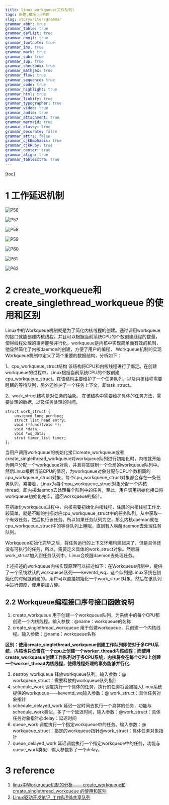 ```yaml
---
title: linux workqueue(工作队列)
tags: 新建,模板,小书匠
slug: storywriter/grammar
grammar_abbr: true
grammar_table: true
grammar_defList: true
grammar_emoji: true
grammar_footnote: true
grammar_ins: true
grammar_mark: true
grammar_sub: true
grammar_sup: true
grammar_checkbox: true
grammar_mathjax: true
grammar_flow: true
grammar_sequence: true
grammar_code: true
grammar_highlight: true
grammar_html: true
grammar_linkify: true
grammar_typographer: true
grammar_video: true
grammar_audio: true
grammar_attachment: true
grammar_mermaid: true
grammar_classy: true
grammar_decorate: false
grammar_attrs: false
grammar_cjkEmphasis: true
grammar_cjkRuby: true
grammar_center: true
grammar_align: true
grammar_tableExtra: true
---
```


[toc]

# 1 工作延迟机制

![P56](./images/1662175275368.jpg)

 ![P57](./images/1662175125897.jpg)
 
 ![P58](./images/1662175143322.jpg)
 
 ![P59](./images/1662175154051.jpg)
 
 ![P60](./images/1662175161333.jpg)
 
 ![P61](./images/1662175170080.jpg)
 
 ![P62](./images/1662175175505.jpg)
 
 # 2 create_workqueue和create_singlethread_workqueue 的使用和区别
 
Linux中的Workqueue机制就是为了简化内核线程的创建。通过调用workqueue的接口就能创建内核线程。并且可以根据当前系统CPU的个数创建线程的数量，使得线程处理的事务能够并行化。workqueue是内核中实现简单而有效的机制，他显然简化了内核daemon的创建，方便了用户的编程， Workqueue机制的实现Workqueue机制中定义了两个重要的数据结构，分析如下：

1、cpu_workqueue_struct结构
该结构将CPU和内核线程进行了绑定。在创建workqueue的过程中，Linux根据当前系统CPU的个数创建cpu_workqueue_struct。在该结构主要维护了一个任务队列，以及内核线程需要睡眠的等待队列，另外还维护了一个任务上下文，即task_struct。

2、work_struct结构是对任务的抽象。
在该结构中需要维护具体的任务方法，需要处理的数据，以及任务处理的时间。

``` c?linenums
struct work_struct {
	unsigned long pending;
	struct list_head entry;
	void (*func)(void *);
	void *data; 
	void *wq_data;  
	strut timer_list timer; 
};  
```

当用户调用workqueue的初始化接口create_workqueue或者create_singlethread_workqueue对workqueue队列进行初始化时，内核就开始为用户分配一个workqueue对象，并且将其链到一个全局的workqueue队列中。然后Linux根据当前CPU的情况，为workqueue对象分配与CPU个数相同的cpu_workqueue_struct对象，每个cpu_workqueue_struct对象都会存在一条任务队列。紧接着，Linux为每个cpu_workqueue_struct对象分配一个内核thread，即内核daemon去处理每个队列中的任务。至此，用户调用初始化接口将workqueue初始化完毕，返回workqueue的指针。

在初始化workqueue过程中，内核需要初始化内核线程，注册的内核线程工作比较简单，就是不断的扫描对应cpu_workqueue_struct中的任务队列，从中获取一个有效任务，然后执行该任务。所以如果任务队列为空，那么内核daemon就在cpu_workqueue_struct中的等待队列上睡眠，直到有人唤醒daemon去处理任务队列。

Workqueue初始化完毕之后，将任务运行的上下文环境构建起来了，但是具体还没有可执行的任务，所以，需要定义具体的work_struct对象。然后将work_struct加入到任务队列中，Linux会唤醒daemon去处理任务。

上述描述的workqueue内核实现原理可以描述如下：在Workqueue机制中，提供了一个系统默认的workqueue队列——keventd_wq，这个队列是Linux系统在初始化的时候就创建的。用户可以直接初始化一个work_struct对象，然后在该队列中进行调度，使用更加方便。

## 2.2 Workqueue编程接口序号接口函数说明

1. create_workqueue 用于创建一个workqueue队列，为系统中的每个CPU都创建一个内核线程。输入参数：@name：workqueue的名称
2.  create_singlethread_workqueue 用于创建workqueue，只创建一个内核线程。输入参数：@name：workqueue名称
  
**区别：使用create_singlethread_workqueue创建工作队列即使对于多CPU系统，内核也只负责在一个cpu上创建一个worker_thread内核线程；而使用create_workqueue创建工作队列对于多CPU系统，内核将会在每个CPU上创建一个worker_thread内核线程，使得线程处理的事务能够并行化.**

3.  destroy_workqueue 释放workqueue队列。输入参数：@ workqueue_struct：需要释放的workqueue队列指针
4.  schedule_work 调度执行一个具体的任务，执行的任务将会被挂入Linux系统提供的workqueue——keventd_wq输入参数：@ work_struct：具体任务对象指针
5.  schedule_delayed_work 延迟一定时间去执行一个具体的任务，功能与schedule_work类似，多了一个延迟时间，输入参数：@work_struct：具体任务对象指针@delay：延迟时间
6.  queue_work 调度执行一个指定workqueue中的任务。输入参数：@ workqueue_struct：指定的workqueue指针@work_struct：具体任务对象指针
7.  queue_delayed_work 延迟调度执行一个指定workqueue中的任务，功能与queue_work类似，输入参数多了一个delay。

# 3 reference

1. [linux中Workqueue机制的分析—— create_workqueue和create_singlethread_workqueue 的使用和区别](https://blog.csdn.net/weixin_42096901/article/details/103526507)
2. [Linux驱动开发笔记_工作队列&共享队列](https://blog.csdn.net/weixin_43625081/article/details/113270507)
